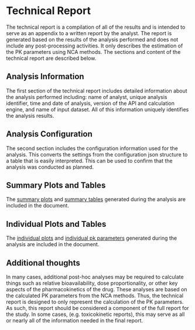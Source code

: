 # Technical Report
The technical report is a compilation of all of the results and is intended to serve as an appendix to a written report by the analyst. The report is generated based on the results of the analysis performed and does not include any post-processing activities. It only describes the estimation of the PK parameters using NCA methods. The sections and content of the technical report are described below.

## Analysis Information
The first section of the technical report includes detailed information about the analysis performed including: name of analyst, unique analysis identifier, time and date of analysis, version of the API and calculation engine, and name of input dataset. All of this information uniquely identifies the analysis results.

## Analysis Configuration
The second section includes the configuration information used for the analysis. This converts the settings from the configuration json structure to a table that is easily interpreted. This can be used to confirm that the analysis was conducted as planned.

## Summary Plots and Tables
The [summary plots](./results-summary-plot) and [summary tables](./results-summary) generated during the analysis are included in the document.

## Individual Plots and Tables
The [individual plots](./results-ind-plot) and [individual pk parameters](./results-ind) generated during the analysis are included in the document.

## Additional thoughts
In many cases, additional post-hoc analyses may be required to calculate things such as relative bioavailability, dose proportionality, or other key aspects of the pharmacokinetics of the drug. These analyses are based on the calculated PK parameters from the NCA methods. Thus, the technical report is designed to only represent the calculation of the PK parameters. As such, this report should be considered a component of the full report for the study. In some cases, (e.g. toxicokinetic reports), this may serve as all or nearly all of the information needed in the final report. 
